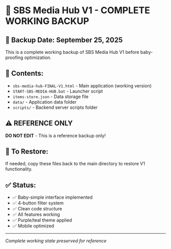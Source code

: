 # 🎯 SBS Media Hub V1 - COMPLETE WORKING BACKUP

## 📅 Backup Date: September 25, 2025

This is a complete working backup of SBS Media Hub V1 before baby-proofing optimization.

## 📁 Contents:
- `sbs-media-hub-FINAL-V1.html` - Main application (working version)
- `START-SBS-MEDIA-HUB.bat` - Launcher script
- `items-store.json` - Data storage file
- `data/` - Application data folder
- `scripts/` - Backend server scripts folder

## ⚠️ REFERENCE ONLY
**DO NOT EDIT** - This is a reference backup only!

## 🔄 To Restore:
If needed, copy these files back to the main directory to restore V1 functionality.

## ✅ Status:
- ✅ Baby-simple interface implemented
- ✅ 4-button filter system
- ✅ Clean code structure
- ✅ All features working
- ✅ Purple/teal theme applied
- ✅ Mobile optimized

---
*Complete working state preserved for reference*